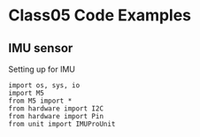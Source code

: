# Class05 Code Examples

## IMU sensor 

Setting up for IMU
``` #import package IMU sensor need
import os, sys, io
import M5
from M5 import *
from hardware import I2C
from hardware import Pin
from unit import IMUProUnit
```
